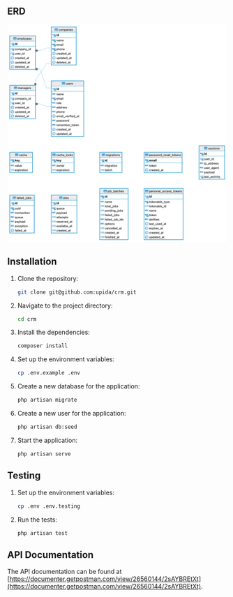 ## ERD

![ER Diagram](https://raw.githubusercontent.com/upida/crm/refs/heads/main/erd.png)

## Installation

1. Clone the repository:
   ```bash
   git clone git@github.com:upida/crm.git
   ```
2. Navigate to the project directory:
   ```bash
   cd crm
   ```
3. Install the dependencies:
   ```bash
   composer install
   ```
4. Set up the environment variables:
   ```bash
   cp .env.example .env
   ```
5. Create a new database for the application:
   ```bash
   php artisan migrate
   ```
6. Create a new user for the application:
   ```bash
   php artisan db:seed
   ```
7. Start the application:
   ```bash
   php artisan serve
   ```

## Testing

1. Set up the environment variables:
   ```bash
   cp .env .env.testing
   ```

2. Run the tests:

   ```bash
   php artisan test
   ```

## API Documentation

The API documentation can be found at [https://documenter.getpostman.com/view/26560144/2sAYBREtXt](https://documenter.getpostman.com/view/26560144/2sAYBREtXt).

